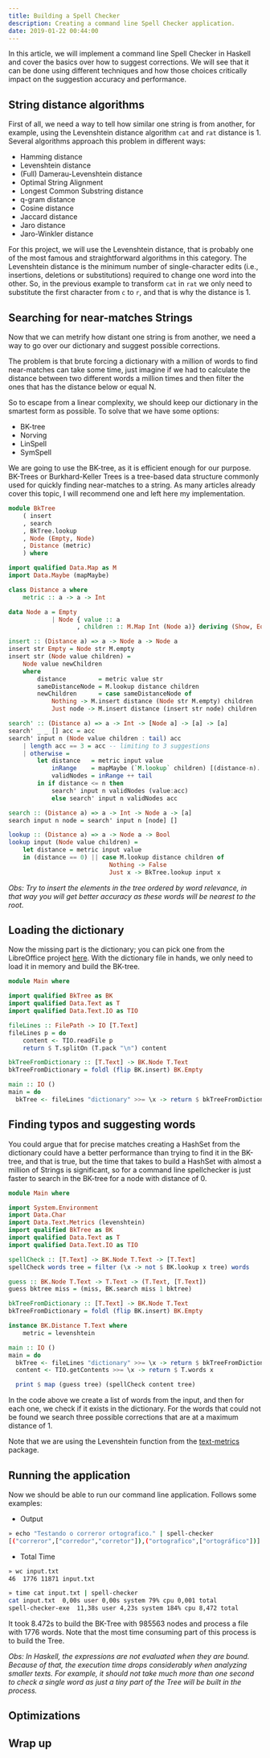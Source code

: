 ```yaml
---
title: Building a Spell Checker
description: Creating a command line Spell Checker application.
date: 2019-01-22 00:44:00
---
```


In this article, we will implement a command line Spell Checker in Haskell and cover the basics over how to suggest corrections. We will see that it can be done using different techniques and how those choices critically impact on the suggestion accuracy and performance.

## String distance algorithms

First of all, we need a way to tell how similar one string is from another, for example, using the Levenshtein distance algorithm `cat` and `rat` distance is 1. Several algorithms approach this problem in different ways:

- Hamming distance
- Levenshtein distance
- (Full) Damerau-Levenshtein distance
- Optimal String Alignment
- Longest Common Substring distance
- q-gram distance
- Cosine distance
- Jaccard distance
- Jaro distance
- Jaro-Winkler distance

For this project, we will use the Levenshtein distance, that is probably one of the most famous and straightforward algorithms in this category. The Levenshtein distance is the minimum number of single-character edits (i.e., insertions, deletions or substitutions) required to change one word into the other. So, in the previous example to transform `cat` in `rat` we only need to substitute the first character from `c` to `r`, and that is why the distance is 1.

## Searching for near-matches Strings

Now that we can metrify how distant one string is from another, we need a way to go over our dictionary and suggest possible corrections.

The problem is that brute forcing a dictionary with a million of words to find near-matches can take some time, just imagine if we had to calculate the distance between two different words a million times and then filter the ones that has the distance below or equal N.

So to escape from a linear complexity, we should keep our dictionary in the smartest form as possible. To solve that we have some options:

- BK-tree
- Norving
- LinSpell
- SymSpell

We are going to use the BK-tree, as it is efficient enough for our purpose. BK-Trees or Burkhard-Keller Trees is a tree-based data structure commonly used for quickly finding near-matches to a string. As many articles already cover this topic, I will recommend one and left here my implementation.

```haskell
module BkTree 
    ( insert
    , search
    , BkTree.lookup
    , Node (Empty, Node)
    , Distance (metric)
    ) where

import qualified Data.Map as M
import Data.Maybe (mapMaybe)

class Distance a where
    metric :: a -> a -> Int

data Node a = Empty
            | Node { value :: a
                   , children :: M.Map Int (Node a)} deriving (Show, Eq, Read)

insert :: (Distance a) => a -> Node a -> Node a
insert str Empty = Node str M.empty
insert str (Node value children) = 
    Node value newChildren
    where
        distance         = metric value str
        sameDistanceNode = M.lookup distance children
        newChildren      = case sameDistanceNode of
            Nothing -> M.insert distance (Node str M.empty) children
            Just node -> M.insert distance (insert str node) children

search' :: (Distance a) => a -> Int -> [Node a] -> [a] -> [a]
search' _ _ [] acc = acc
search' input n (Node value children : tail) acc 
    | length acc == 3 = acc -- limiting to 3 suggestions
    | otherwise =
        let distance   = metric input value
            inRange    = mapMaybe (`M.lookup` children) [(distance-n)..(distance+n)]
            validNodes = inRange ++ tail
        in if distance <= n then
            search' input n validNodes (value:acc)
            else search' input n validNodes acc

search :: (Distance a) => a -> Int -> Node a -> [a]
search input n node = search' input n [node] []

lookup :: (Distance a) => a -> Node a -> Bool
lookup input (Node value children) =
    let distance = metric input value
    in (distance == 0) || case M.lookup distance children of
                            Nothing -> False
                            Just x -> BkTree.lookup input x
```

_Obs: Try to insert the elements in the tree ordered by word relevance, in that way you will get better accuracy as these words will be nearest to the root._

## Loading the dictionary

Now the missing part is the dictionary; you can pick one from the LibreOffice project [here](https://cgit.freedesktop.org/libreoffice/dictionaries/plain/). With the dictionary file in hands, we only need to load it in memory and build the BK-tree.

```haskell
module Main where

import qualified BkTree as BK
import qualified Data.Text as T
import qualified Data.Text.IO as TIO

fileLines :: FilePath -> IO [T.Text]
fileLines p = do 
    content <- TIO.readFile p
    return $ T.splitOn (T.pack "\n") content

bkTreeFromDictionary :: [T.Text] -> BK.Node T.Text
bkTreeFromDictionary = foldl (flip BK.insert) BK.Empty

main :: IO ()
main = do
  bkTree <- fileLines "dictionary" >>= \x -> return $ bkTreeFromDictionary x
```

## Finding typos and suggesting words

You could argue that for precise matches creating a HashSet from the dictionary could have a better performance than trying to find it in the BK-tree, and that is true, but the time that takes to build a HashSet with almost a million of Strings is significant, so for a command line spellchecker is just  faster to search in the BK-tree for a node with distance of 0.

```haskell
module Main where

import System.Environment
import Data.Char
import Data.Text.Metrics (levenshtein)
import qualified BkTree as BK
import qualified Data.Text as T
import qualified Data.Text.IO as TIO

spellCheck :: [T.Text] -> BK.Node T.Text -> [T.Text]
spellCheck words tree = filter (\x -> not $ BK.lookup x tree) words

guess :: BK.Node T.Text -> T.Text -> (T.Text, [T.Text])
guess bktree miss = (miss, BK.search miss 1 bktree)

bkTreeFromDictionary :: [T.Text] -> BK.Node T.Text
bkTreeFromDictionary = foldl (flip BK.insert) BK.Empty

instance BK.Distance T.Text where
    metric = levenshtein

main :: IO ()
main = do
  bkTree <- fileLines "dictionary" >>= \x -> return $ bkTreeFromDictionary x
  content <- TIO.getContents >>= \x -> return $ T.words x

  print $ map (guess tree) (spellCheck content tree)
```

In the code above we create a list of words from the input, and then for each one, we check if it exists in the dictionary. For the words that could not be found we search three possible corrections that are at a maximum distance of 1.

Note that we are using the Levenshtein function from the [text-metrics](https://hackage.haskell.org/package/text-metrics)  package.

## Running the application

Now we should be able to run our command line application. Follows some examples:

- Output

```bash
» echo "Testando o correror ortografico." | spell-checker
[("correror",["corredor","corretor"]),("ortografico",["ortográfico"])]
```
- Total Time

```bash
» wc input.txt
46  1776 11871 input.txt

» time cat input.txt | spell-checker
cat input.txt  0,00s user 0,00s system 79% cpu 0,001 total
spell-checker-exe  11,38s user 4,23s system 184% cpu 8,472 total
```

It took 8.472s to build the BK-Tree with 985563 nodes and process a file with 1776 words. Note that the most time consuming part of this process is to build the Tree.

_Obs: In Haskell, the expressions are not evaluated when they are bound. Because of that, the execution time drops considerably when analyzing smaller texts. For example, it should not take much more than one second to check a single word as just a tiny part of the Tree will be built in the process._

## Optimizations

## Wrap up
